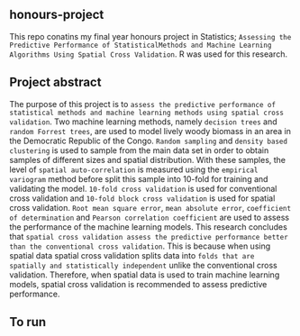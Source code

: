 
## honours-project

This repo conatins my final year honours project in Statistics;
`Assessing the Predictive Performance of StatisticalMethods and Machine Learning Algorithms Using Spatial Cross Validation`.
R was used for this research. 

## Project abstract
The purpose of this project is to `assess the predictive performance of statistical methods and machine learning methods using spatial cross validation`. Two machine learning methods, namely `decision trees` and `random Forrest trees`, are used to model lively woody biomass in an area in the Democratic Republic of the Congo. `Random sampling` and `density based clustering` is used to  sample from the main data set in order to obtain samples of different sizes and spatial distribution. With these samples, the level of `spatial auto-correlation` is measured using the `empirical variogram` method before split this sample into 10-fold for training and validating the model. `10-fold cross validation` is used for conventional cross validation and `10-fold block cross validation` is used for spatial cross validation. `Root mean square error`, `mean absolute error`, `coefficient of determination` and `Pearson correlation coefficient` are used to assess the performance of the machine learning models. This research concludes that `spatial cross validation assess the predictive performance better than the conventional cross validation`. This is because when using spatial data spatial cross validation splits data into `folds that are spatially and statistically independent` unlike the conventional cross validation. Therefore, when spatial data is used to  train machine learning models, spatial cross validation is recommended to assess predictive performance.

## To run 

